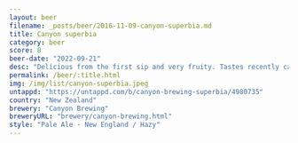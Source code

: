 ```yaml
---
layout: beer
filename: _posts/beer/2016-11-09-canyon-superbia.md
title: Canyon superbia
category: beer
score: 8
beer-date: "2022-09-21"
desc: "Delicious from the first sip and very fruity. Tastes recently canned. A little bit bitter at the end"
permalink: /beer/:title.html
img: /img/list/canyon-superbia.jpeg
untappd: "https://untappd.com/b/canyon-brewing-superbia/4980735"
country: "New Zealand"
brewery: "Canyon Brewing"
breweryURL: "brewery/canyon-brewing.html"
style: "Pale Ale - New England / Hazy"
---
```

